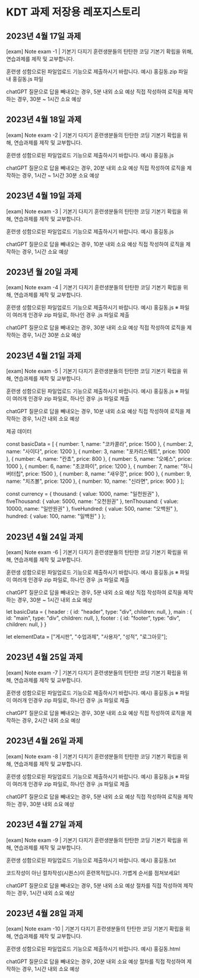 # KDT 과제 저장용 레포지스토리
## 2023년 4월 17일 과제
[exam] Note exam -1 | 기본기 다지기
훈련생분들의 탄탄한 코딩 기본기 확립을 위해, 연습과제를 제작 및 교부합니다.

훈련생 성함으로된 파일업로드 기능으로 제출하시기 바랍니다.
예시) 홍길동.zip 파일 내 홍길동.js 파일

chatGPT 질문으로 답을 빼내오는 경우,  5분 내외 소요 예상
직접 작성하여 로직을 제작하는 경우, 30분 ~ 1시간 소요 예상
## 2023년 4월 18일 과제
[exam] Note exam -2 | 기본기 다지기
훈련생분들의 탄탄한 코딩 기본기 확립을 위해, 연습과제를 제작 및 교부합니다.

훈련생 성함으로된 파일업로드 기능으로 제출하시기 바랍니다.
예시) 홍길동.js

chatGPT 질문으로 답을 빼내오는 경우,  20분 내외 소요 예상
직접 작성하여 로직을 제작하는 경우, 1시간 ~ 1시간 30분 소요 예상
## 2023년 4월 19일 과제
[exam] Note exam -3 | 기본기 다지기
훈련생분들의 탄탄한 코딩 기본기 확립을 위해, 연습과제를 제작 및 교부합니다.

훈련생 성함으로된 파일업로드 기능으로 제출하시기 바랍니다.
예시) 홍길동.js

chatGPT 질문으로 답을 빼내오는 경우,  10분 내외 소요 예상
직접 작성하여 로직을 제작하는 경우, 1시간 소요 예상
## 2023년 월 20일 과제
[exam] Note exam -4 | 기본기 다지기
훈련생분들의 탄탄한 코딩 기본기 확립을 위해, 연습과제를 제작 및 교부합니다.

훈련생 성함으로된 파일업로드 기능으로 제출하시기 바랍니다.
예시) 홍길동.js 
※ 파일이 여러개 인경우 zip 파일로, 하나인 경우 .js 파일로 제출

chatGPT 질문으로 답을 빼내오는 경우,  30분 내외 소요 예상
직접 작성하여 로직을 제작하는 경우, 1시간 30분 소요 예상
## 2023년 4월 21일 과제
[exam] Note exam -5 | 기본기 다지기
훈련생분들의 탄탄한 코딩 기본기 확립을 위해, 연습과제를 제작 및 교부합니다.

훈련생 성함으로된 파일업로드 기능으로 제출하시기 바랍니다.
예시) 홍길동.js 
※ 파일이 여러개 인경우 zip 파일로, 하나인 경우 .js 파일로 제출

chatGPT 질문으로 답을 빼내오는 경우,  10분 내외 소요 예상
직접 작성하여 로직을 제작하는 경우, 1시간 내외 소요 예상


제공 데이터


const basicData = [
  { number: 1, name: "코카콜라", price: 1500 },
  { number: 2, name: "사이다", price: 1200 },
  { number: 3, name: "포카리스웨트", price: 1000 },
  { number: 4, name: "칸쵸", price: 800 },
  { number: 5, name: "오예스", price: 1000 },
  { number: 6, name: "초코파이", price: 1200 },
  { number: 7, name: "허니버터칩", price: 1500 },
  { number: 8, name: "새우깡", price: 900 },
  { number: 9, name: "치즈볼", price: 1200 },
  { number: 10, name: "신라면", price: 900 }
];

const currency = {
  thousand: { value: 1000, name: "일천원권" },
  fiveThousand: { value: 5000, name: "오천원권" },
  tenThousand: { value: 10000, name: "일만원권" },
  fiveHundred: { value: 500, name: "오백원" },
  hundred: { value: 100, name: "일백원" }
};

## 2023년 4월 24일 과제
[exam] Note exam -6 | 기본기 다지기
훈련생분들의 탄탄한 코딩 기본기 확립을 위해, 연습과제를 제작 및 교부합니다.

훈련생 성함으로된 파일업로드 기능으로 제출하시기 바랍니다.
예시) 홍길동.js 
※ 파일이 여러개 인경우 zip 파일로, 하나인 경우 .js 파일로 제출

chatGPT 질문으로 답을 빼내오는 경우,  5분 내외 소요 예상
직접 작성하여 로직을 제작하는 경우, 30분 ~ 1시간 내외 소요 예상


let basicData = {
  header : {
    id: "header",
    type: "div",
    children: null,
  },
  main : {
    id: "main",
    type: "div",
    children: null,
  },
  footer : {
    id: "footer",
    type: "div",
    children: null,
  }
}

let elementData = ["게시판", "수업과제", "사용자", "성적", "로그아웃"];
## 2023년 4월 25일 과제
[exam] Note exam -7 | 기본기 다지기
훈련생분들의 탄탄한 코딩 기본기 확립을 위해, 연습과제를 제작 및 교부합니다.

훈련생 성함으로된 파일업로드 기능으로 제출하시기 바랍니다.
예시) 홍길동.js 
※ 파일이 여러개 인경우 zip 파일로, 하나인 경우 .js 파일로 제출

chatGPT 질문으로 답을 빼내오는 경우,  30분 내외 소요 예상
직접 작성하여 로직을 제작하는 경우, 2시간 내외 소요 예상
## 2023년 4월 26일 과제
[exam] Note exam -8 | 기본기 다지기
훈련생분들의 탄탄한 코딩 기본기 확립을 위해, 연습과제를 제작 및 교부합니다.

훈련생 성함으로된 파일업로드 기능으로 제출하시기 바랍니다.
예시) 홍길동.js 
※ 파일이 여러개 인경우 zip 파일로, 하나인 경우 .js 파일로 제출

chatGPT 질문으로 답을 빼내오는 경우,  5분 내외 소요 예상
직접 작성하여 로직을 제작하는 경우, 30분 내외 소요 예상
## 2023년 4월 27일 과제
[exam] Note exam -9 | 기본기 다지기
훈련생분들의 탄탄한 코딩 기본기 확립을 위해, 연습과제를 제작 및 교부합니다.

훈련생 성함으로된 파일업로드 기능으로 제출하시기 바랍니다.
예시) 홍길동.txt


코드작성이 아닌 절차작성(시퀀스)이 훈련목적입니다. 가볍게 순서를 점쳐보세요!

chatGPT 질문으로 답을 빼내오는 경우,  5분 내외 소요 예상
절차를 직접 작성하여 제작하는 경우, 1시간 내외 소요 예상
## 2023년 4월 28일 과제
[exam] Note exam -10 | 기본기 다지기
훈련생분들의 탄탄한 코딩 기본기 확립을 위해, 연습과제를 제작 및 교부합니다.

훈련생 성함으로된 파일업로드 기능으로 제출하시기 바랍니다.
예시) 홍길동.html

chatGPT 질문으로 답을 빼내오는 경우,  20분 내외 소요 예상
절차를 직접 작성하여 제작하는 경우, 1시간 내외 소요 예상
